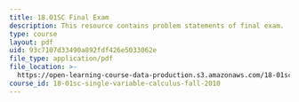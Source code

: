 ```yaml
---
title: 18.01SC Final Exam
description: This resource contains problem statements of final exam.
type: course
layout: pdf
uid: 93c7107d33490a892fdf426e5033062e
file_type: application/pdf
file_location: >-
  https://open-learning-course-data-production.s3.amazonaws.com/18-01sc-single-variable-calculus-fall-2010/93c7107d33490a892fdf426e5033062e_MIT18_01SCF10_final.pdf
course_id: 18-01sc-single-variable-calculus-fall-2010
---
```

